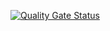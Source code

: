 [![Quality Gate Status](https://sonarcloud.io/api/project_badges/measure?project=adam-rocska_shipping-tier&metric=alert_status)](https://sonarcloud.io/dashboard?id=adam-rocska_shipping-tier)